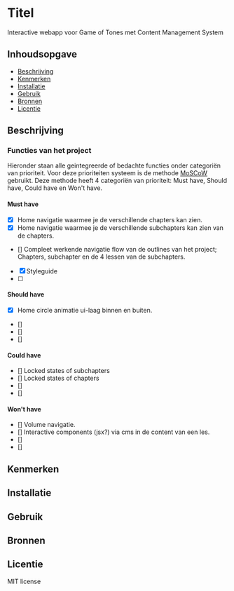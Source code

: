 # Titel
Interactive webapp voor Game of Tones met Content Management System

## Inhoudsopgave

  * [Beschrijving](#beschrijving)
  * [Kenmerken](#kenmerken)
  * [Installatie](#installatie)
  * [Gebruik](#gebruik)
  * [Bronnen](#bronnen)
  * [Licentie](#licentie)

## Beschrijving
<!-- In de Beschrijving staat hoe je project er uit ziet, hoe het werkt en wat je er mee kan. -->
<!-- Voeg een mooie poster visual toe 📸 -->
<!-- Voeg een link toe naar Github Pages 🌐-->
### Functies van het project
Hieronder staan alle geintegreerde of bedachte functies onder categoriën van prioriteit. Voor deze prioriteiten systeem is de methode [MoSCoW](https://en.wikipedia.org/wiki/MoSCoW_method) gebruikt. Deze methode heeft 4 categoriën van prioriteit: Must have, Should have, Could have en Won't have.
#### Must have
- [x] Home navigatie waarmee je de verschillende chapters kan zien.
- [x] Home navigatie waarmee je de verschillende subchapters kan zien van de chapters.
- [] Compleet werkende navigatie flow van de outlines van het project; Chapters, subchapter en de 4 lessen van de subchapters.
- [x] Styleguide
- [ ] 
#### Should have
- [x] Home circle animatie ui-laag binnen en buiten.
- [] 
- [] 
- []
#### Could have
- [] Locked states of subchapters
- [] Locked states of chapters
- [] 
- []
#### Won't have
- [] Volume navigatie.
- [] Interactive components (jsx?) via cms in de content van een les.
- [] 
- []

## Kenmerken
<!-- Bij Kenmerken staat welke technieken zijn gebruikt en hoe. Wat is de HTML structuur? Wat zijn de belangrijkste dingen in CSS? Wat is er met Javascript gedaan en hoe? Misschien heb je een framwork of library gebruikt? -->

## Installatie

## Gebruik

## Bronnen

## Licentie
MIT license
